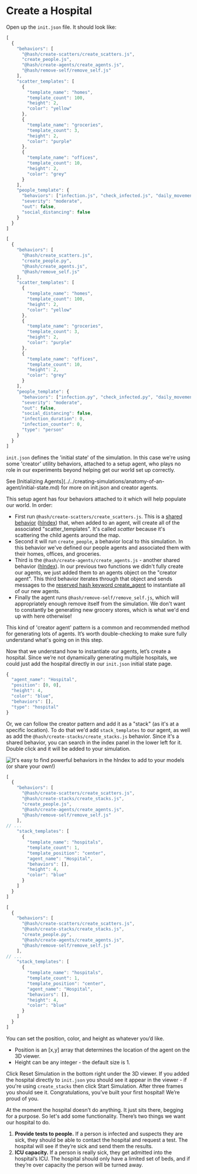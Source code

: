 # Create a Hospital

Open up the `init.json` file. It should look like:

<Tabs>
<Tab title="JavaScript" >

```javascript
[
  {
    "behaviors": [
      "@hash/create-scatters/create_scatters.js",
      "create_people.js",
      "@hash/create-agents/create_agents.js",
      "@hash/remove-self/remove_self.js"
    ],
    "scatter_templates": [
      {
        "template_name": "homes",
        "template_count": 100,
        "height": 2,
        "color": "yellow"
      },
      {
        "template_name": "groceries",
        "template_count": 3,
        "height": 2,
        "color": "purple"
      },
      {
        "template_name": "offices",
        "template_count": 10,
        "height": 2,
        "color": "grey"
      }
    ],
    "people_template": {
      "behaviors": ["infection.js", "check_infected.js", "daily_movement.js"],
      "severity": "moderate",
      "out": false,
      "social_distancing": false
    }
  }
]
```

</Tab>

<Tab title="Python" >

```javascript
[
  {
    "behaviors": [
      "@hash/create_scatters.js",
      "create_people.py",
      "@hash/create_agents.js",
      "@hash/remove_self.js"
    ],
    "scatter_templates": [
      {
        "template_name": "homes",
        "template_count": 100,
        "height": 2,
        "color": "yellow"
      },
      {
        "template_name": "groceries",
        "template_count": 3,
        "height": 2,
        "color": "purple"
      },
      {
        "template_name": "offices",
        "template_count": 10,
        "height": 2,
        "color": "grey"
      }
    ],
    "people_template": {
      "behaviors": ["infection.py", "check_infected.py", "daily_movement.py"],
      "severity": "moderate",
      "out": false,
      "social_distancing": false,
      "infection_duration": 0,
      "infection_counter": 0,
      "type": "person"
    }
  }
]
```

</Tab>
</Tabs>

`init.json` defines the 'initial state' of the simulation. In this case we're using some 'creator' utility behaviors, attached to a setup agent, who plays no role in our experiments beyond helping get our world set up correctly.

<Hint style="info">
See [Initializing Agents](../../creating-simulations/anatomy-of-an-agent/initial-state.md) for more on init.json and creator agents.
</Hint>

This setup agent has four behaviors attached to it which will help populate our world. In order:

* First run `@hash/create-scatters/create_scatters.js`. This is a [shared behavior](../../creating-simulations/behaviors/) \([hIndex](https://hash.ai/@hash/create-scatters)\) that, when added to an agent, will create all of the associated "scatter_templates". It's called _scatter_ because it's scattering the child agents around the map.
* Second it will run `create_people`, a behavior local to this simulation. In this behavior we've defined our people agents and associated them with their homes, offices, and groceries.
* Third is the `@hash/create-agents/create_agents.js` - another shared behavior \([hIndex](https://hash.ai/@hash/create-agents)\). In our previous two functions we didn't fully create our agents, we just added them to an agents object on the "creator agent". This third behavior iterates through that object and sends messages to the [reserved hash keyword create_agent](/docs/simulation/creating-simulations/agent-messages/built-in-message-handlers) to instantiate all of our new agents.
* Finally the agent runs `@hash/remove-self/remove_self.js`, which will appropriately enough remove itself from the simulation. We don't want to constantly be generating new grocery stores, which is what we'd end up with here otherwise!

This kind of 'creator agent' pattern is a common and recommended method for generating lots of agents. It’s worth double-checking to make sure fully understand what's going on in this step.

Now that we understand how to instantiate our agents, let’s create a hospital. Since we’re not dynamically generating multiple hospitals, we could just add the hospital directly in our `init.json` initial state page.

```javascript
{
  "agent_name": "Hospital",
  "position": [0, 0],
  "height": 4,
  "color": "blue",
  "behaviors": [],
  "type": "hospital"
}
```

Or, we can follow the creator pattern and add it as a "stack" \(as it's at a specific location\). To do that we'd add `stack_templates` to our agent, as well as add the `@hash/create-stacks/create_stacks.js` behavior. Since it's a shared behavior, you can search in the index panel in the lower left for it. Double click and it will be added to your simulation.

![It&apos;s easy to find powerful behaviors in the hIndex to add to your models \(or share your own!\) ](https://cdn-us1.hash.ai/site/docs/screen-shot-2020-04-02-at-9.48.14-pm.png)

<Tabs>
<Tab title="JavaScript" >

```javascript
[
  {
    "behaviors": [
      "@hash/create-scatters/create_scatters.js",
      "@hash/create-stacks/create_stacks.js",
      "create_people.js",
      "@hash/create-agents/create_agents.js",
      "@hash/remove-self/remove_self.js"
    ],
// ...
    "stack_templates": [
      {
        "template_name": "hospitals",
        "template_count": 1,
        "template_position": "center",
        "agent_name": "Hospital",
        "behaviors": [],
        "height": 4,
        "color": "blue"
      }
    ]
  }
]
```

</Tab>

<Tab title="Python" >

```javascript
[
  {
    "behaviors": [
      "@hash/create-scatters/create_scatters.js",
      "@hash/create-stacks/create_stacks.js",
      "create_people.py",
      "@hash/create-agents/create_agents.js",
      "@hash/remove-self/remove_self.js"
    ],
// ...
    "stack_templates": [
      {
        "template_name": "hospitals",
        "template_count": 1,
        "template_position": "center",
        "agent_name": "Hospital",
        "behaviors": [],
        "height": 4,
        "color": "blue"
      }
    ]
  }
]
```

</Tab>
</Tabs>

You can set the position, color, and height as whatever you’d like.

* Position is an \[x,y\] array that determines the location of the agent on the 3D viewer.
* Height can be any integer - the default size is 1. 

Click Reset Simulation in the bottom right under the 3D viewer. If you added the hospital directly to `init.json` you should see it appear in the viewer - if you're using `create_stacks` then click Start Simulation. After three frames you should see it. Congratulations, you’ve built your first hospital! We’re proud of you.

At the moment the hospital doesn’t do anything. It just sits there, begging for a purpose. So let's add some functionality. There’s two things we want our hospital to do.

1. **Provide tests to people.** If a person is infected and suspects they are sick, they should be able to contact the hospital and request a test. The hospital will see if they’re sick and send them the results.
2. **ICU capacity.** If a person is really sick, they get admitted into the hospital’s ICU. The hospital should only have a limited set of beds, and if they’re over capacity the person will be turned away.

